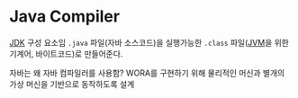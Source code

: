 # Java Compiler
[JDK](JDK) 구성 요소임
`.java` 파일(자바 소스코드)을 실행가능한 `.class` 파일([JVM](JVM)을 위한 기계어, 바이트코드)로 만들어준다.

자바는 왜 자바 컴파일러를 사용함?
WORA를 구현하기 위해 물리적인 머신과 별개의 가상 머신을 기반으로 동작하도록 설계
